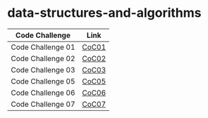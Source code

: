 # data-structures-and-algorithms



| Code Challenge    | Link                                  |
|-------------------|---------------------------------------|
| Code Challenge 01 | [CoC01](./code_challenge01/README.md) |
| Code Challenge 02 | [CoC02](./code_challenge02/README.md) |
| Code Challenge 03 | [CoC03](./code_challenge03/README.md) |
| Code Challenge 05 | [CoC05](./code_challenge05/README.md) |
| Code Challenge 06 | [CoC06](./code_challenge05/README.md) |
| Code Challenge 07 | [CoC07](./code_challenge05/README.md) |
